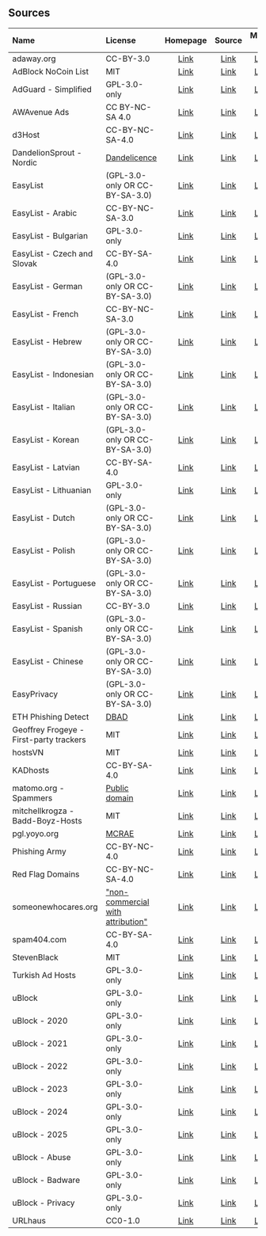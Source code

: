 ## Sources

| Name                                    | License                                                           | Homepage                                              | Source                                            | Mirror 1                                            | Mirror 2                                            | Mirror 3                                            |
|:----------------------------------------|:------------------------------------------------------------------|:-----------------------------------------------------:|:-------------------------------------------------:|:---------------------------------------------------:|:---------------------------------------------------:|:---------------------------------------------------:|
| adaway.org                              | CC-BY-3.0                                                         | [Link][homepage-adaway.org]                           | [Link][source-adaway.org]                         | [Link][mirror-1-adaway.org]                         | [Link][mirror-2-adaway.org]                         | [Link][mirror-3-adaway.org]                         |
| AdBlock NoCoin List                     | MIT                                                               | [Link][homepage-adblock-nocoin-list]                  | [Link][source-adblock-nocoin-list]                | [Link][mirror-1-adblock-nocoin-list]                | [Link][mirror-2-adblock-nocoin-list]                | [Link][mirror-3-adblock-nocoin-list]                |
| AdGuard - Simplified                    | GPL-3.0-only                                                      | [Link][homepage-adguard-simplified]                   | [Link][source-adguard-simplified]                 | [Link][mirror-1-adguard-simplified]                 | [Link][mirror-2-adguard-simplified]                 | [Link][mirror-3-adguard-simplified]                 |
| AWAvenue Ads                            | CC BY-NC-SA 4.0                                                   | [Link][homepage-awavenue-ads]                         | [Link][source-awavenue-ads]                       | [Link][mirror-1-awavenue-ads]                       | [Link][mirror-2-awavenue-ads]                       | [Link][mirror-3-awavenue-ads]                       |
| d3Host                                  | CC-BY-NC-SA-4.0                                                   | [Link][homepage-d3host]                               | [Link][source-d3host]                             | [Link][mirror-1-d3host]                             | [Link][mirror-2-d3host]                             | [Link][mirror-3-d3host]                             |
| DandelionSprout - Nordic                | [Dandelicence][license-dandelionsprout-nordic]                    | [Link][homepage-dandelionsprout-nordic]               | [Link][source-dandelionsprout-nordic]             | [Link][mirror-1-dandelionsprout-nordic]             | [Link][mirror-2-dandelionsprout-nordic]             | [Link][mirror-3-dandelionsprout-nordic]             |
| EasyList                                | (GPL-3.0-only OR CC-BY-SA-3.0)                                    | [Link][homepage-easylist]                             | [Link][source-easylist]                           | [Link][mirror-1-easylist]                           | [Link][mirror-2-easylist]                           | [Link][mirror-3-easylist]                           |
| EasyList - Arabic                       | CC-BY-NC-SA-3.0                                                   | [Link][homepage-easylist-ara]                         | [Link][source-easylist-ara]                       | [Link][mirror-1-easylist-ara]                       | [Link][mirror-2-easylist-ara]                       | [Link][mirror-3-easylist-ara]                       |
| EasyList - Bulgarian                    | GPL-3.0-only                                                      | [Link][homepage-easylist-bul]                         | [Link][source-easylist-bul]                       | [Link][mirror-1-easylist-bul]                       | [Link][mirror-2-easylist-bul]                       | [Link][mirror-3-easylist-bul]                       |
| EasyList - Czech and Slovak             | CC-BY-SA-4.0                                                      | [Link][homepage-easylist-ces-slk]                     | [Link][source-easylist-ces-slk]                   | [Link][mirror-1-easylist-ces-slk]                   | [Link][mirror-2-easylist-ces-slk]                   | [Link][mirror-3-easylist-ces-slk]                   |
| EasyList - German                       | (GPL-3.0-only OR CC-BY-SA-3.0)                                    | [Link][homepage-easylist-deu]                         | [Link][source-easylist-deu]                       | [Link][mirror-1-easylist-deu]                       | [Link][mirror-2-easylist-deu]                       | [Link][mirror-3-easylist-deu]                       |
| EasyList - French                       | CC-BY-NC-SA-3.0                                                   | [Link][homepage-easylist-fra]                         | [Link][source-easylist-fra]                       | [Link][mirror-1-easylist-fra]                       | [Link][mirror-2-easylist-fra]                       | [Link][mirror-3-easylist-fra]                       |
| EasyList - Hebrew                       | (GPL-3.0-only OR CC-BY-SA-3.0)                                    | [Link][homepage-easylist-heb]                         | [Link][source-easylist-heb]                       | [Link][mirror-1-easylist-heb]                       | [Link][mirror-2-easylist-heb]                       | [Link][mirror-3-easylist-heb]                       |
| EasyList - Indonesian                   | (GPL-3.0-only OR CC-BY-SA-3.0)                                    | [Link][homepage-easylist-ind]                         | [Link][source-easylist-ind]                       | [Link][mirror-1-easylist-ind]                       | [Link][mirror-2-easylist-ind]                       | [Link][mirror-3-easylist-ind]                       |
| EasyList - Italian                      | (GPL-3.0-only OR CC-BY-SA-3.0)                                    | [Link][homepage-easylist-ita]                         | [Link][source-easylist-ita]                       | [Link][mirror-1-easylist-ita]                       | [Link][mirror-2-easylist-ita]                       | [Link][mirror-3-easylist-ita]                       |
| EasyList - Korean                       | (GPL-3.0-only OR CC-BY-SA-3.0)                                    | [Link][homepage-easylist-kor]                         | [Link][source-easylist-kor]                       | [Link][mirror-1-easylist-kor]                       | [Link][mirror-2-easylist-kor]                       | [Link][mirror-3-easylist-kor]                       |
| EasyList - Latvian                      | CC-BY-SA-4.0                                                      | [Link][homepage-easylist-lav]                         | [Link][source-easylist-lav]                       | [Link][mirror-1-easylist-lav]                       | [Link][mirror-2-easylist-lav]                       | [Link][mirror-3-easylist-lav]                       |
| EasyList - Lithuanian                   | GPL-3.0-only                                                      | [Link][homepage-easylist-lit]                         | [Link][source-easylist-lit]                       | [Link][mirror-1-easylist-lit]                       | [Link][mirror-2-easylist-lit]                       | [Link][mirror-3-easylist-lit]                       |
| EasyList - Dutch                        | (GPL-3.0-only OR CC-BY-SA-3.0)                                    | [Link][homepage-easylist-nld]                         | [Link][source-easylist-nld]                       | [Link][mirror-1-easylist-nld]                       | [Link][mirror-2-easylist-nld]                       | [Link][mirror-3-easylist-nld]                       |
| EasyList - Polish                       | (GPL-3.0-only OR CC-BY-SA-3.0)                                    | [Link][homepage-easylist-pol]                         | [Link][source-easylist-pol]                       | [Link][mirror-1-easylist-pol]                       | [Link][mirror-2-easylist-pol]                       | [Link][mirror-3-easylist-pol]                       |
| EasyList - Portuguese                   | (GPL-3.0-only OR CC-BY-SA-3.0)                                    | [Link][homepage-easylist-por]                         | [Link][source-easylist-por]                       | [Link][mirror-1-easylist-por]                       | [Link][mirror-2-easylist-por]                       | [Link][mirror-3-easylist-por]                       |
| EasyList - Russian                      | CC-BY-3.0                                                         | [Link][homepage-easylist-rus]                         | [Link][source-easylist-rus]                       | [Link][mirror-1-easylist-rus]                       | [Link][mirror-2-easylist-rus]                       | [Link][mirror-3-easylist-rus]                       |
| EasyList - Spanish                      | (GPL-3.0-only OR CC-BY-SA-3.0)                                    | [Link][homepage-easylist-spa]                         | [Link][source-easylist-spa]                       | [Link][mirror-1-easylist-spa]                       | [Link][mirror-2-easylist-spa]                       | [Link][mirror-3-easylist-spa]                       |
| EasyList - Chinese                      | (GPL-3.0-only OR CC-BY-SA-3.0)                                    | [Link][homepage-easylist-zho]                         | [Link][source-easylist-zho]                       | [Link][mirror-1-easylist-zho]                       | [Link][mirror-2-easylist-zho]                       | [Link][mirror-3-easylist-zho]                       |
| EasyPrivacy                             | (GPL-3.0-only OR CC-BY-SA-3.0)                                    | [Link][homepage-easyprivacy]                          | [Link][source-easyprivacy]                        | [Link][mirror-1-easyprivacy]                        | [Link][mirror-2-easyprivacy]                        | [Link][mirror-3-easyprivacy]                        |
| ETH Phishing Detect                     | [DBAD][license-eth-phishing-detect]                               | [Link][homepage-eth-phishing-detect]                  | [Link][source-eth-phishing-detect]                | [Link][mirror-1-eth-phishing-detect]                | [Link][mirror-2-eth-phishing-detect]                | [Link][mirror-3-eth-phishing-detect]                |
| Geoffrey Frogeye - First-party trackers | MIT                                                               | [Link][homepage-gfrogeye-firstparty-trackers]         | [Link][source-gfrogeye-firstparty-trackers]       | [Link][mirror-1-gfrogeye-firstparty-trackers]       | [Link][mirror-2-gfrogeye-firstparty-trackers]       | [Link][mirror-3-gfrogeye-firstparty-trackers]       |
| hostsVN                                 | MIT                                                               | [Link][homepage-hostsvn]                              | [Link][source-hostsvn]                            | [Link][mirror-1-hostsvn]                            | [Link][mirror-2-hostsvn]                            | [Link][mirror-3-hostsvn]                            |
| KADhosts                                | CC-BY-SA-4.0                                                      | [Link][homepage-kadhosts]                             | [Link][source-kadhosts]                           | [Link][mirror-1-kadhosts]                           | [Link][mirror-2-kadhosts]                           | [Link][mirror-3-kadhosts]                           |
| matomo.org - Spammers                   | [Public domain][license-matomo.org-spammers]                      | [Link][homepage-matomo.org-spammers]                  | [Link][source-matomo.org-spammers]                | [Link][mirror-1-matomo.org-spammers]                | [Link][mirror-2-matomo.org-spammers]                | [Link][mirror-3-matomo.org-spammers]                |
| mitchellkrogza - Badd-Boyz-Hosts        | MIT                                                               | [Link][homepage-mitchellkrogza-badd-boyz-hosts]       | [Link][source-mitchellkrogza-badd-boyz-hosts]     | [Link][mirror-1-mitchellkrogza-badd-boyz-hosts]     | [Link][mirror-2-mitchellkrogza-badd-boyz-hosts]     | [Link][mirror-3-mitchellkrogza-badd-boyz-hosts]     |
| pgl.yoyo.org                            | [MCRAE][license-pgl.yoyo.org]                                     | [Link][homepage-pgl.yoyo.org]                         | [Link][source-pgl.yoyo.org]                       | [Link][mirror-1-pgl.yoyo.org]                       | [Link][mirror-2-pgl.yoyo.org]                       | [Link][mirror-3-pgl.yoyo.org]                       |
| Phishing Army                           | CC-BY-NC-4.0                                                      | [Link][homepage-phishing.army]                        | [Link][source-phishing.army]                      | [Link][mirror-1-phishing.army]                      | [Link][mirror-2-phishing.army]                      | [Link][mirror-3-phishing.army]                      |
| Red Flag Domains                        | CC-BY-NC-SA-4.0                                                   | [Link][homepage-red.flag.domains]                     | [Link][source-red.flag.domains]                   | [Link][mirror-1-red.flag.domains]                   | [Link][mirror-2-red.flag.domains]                   | [Link][mirror-3-red.flag.domains]                   |
| someonewhocares.org                     | ["non-commercial with attribution"][license-someonewhocares.org]  | [Link][homepage-someonewhocares.org]                  | [Link][source-someonewhocares.org]                | [Link][mirror-1-someonewhocares.org]                | [Link][mirror-2-someonewhocares.org]                | [Link][mirror-3-someonewhocares.org]                |
| spam404.com                             | CC-BY-SA-4.0                                                      | [Link][homepage-spam404.com]                          | [Link][source-spam404.com]                        | [Link][mirror-1-spam404.com]                        | [Link][mirror-2-spam404.com]                        | [Link][mirror-3-spam404.com]                        |
| StevenBlack                             | MIT                                                               | [Link][homepage-stevenblack]                          | [Link][source-stevenblack]                        | [Link][mirror-1-stevenblack]                        | [Link][mirror-2-stevenblack]                        | [Link][mirror-3-stevenblack]                        |
| Turkish Ad Hosts                        | GPL-3.0-only                                                      | [Link][homepage-turkish-ad-hosts]                     | [Link][source-turkish-ad-hosts]                   | [Link][mirror-1-turkish-ad-hosts]                   | [Link][mirror-2-turkish-ad-hosts]                   | [Link][mirror-3-turkish-ad-hosts]                   |
| uBlock                                  | GPL-3.0-only                                                      | [Link][homepage-ublock]                               | [Link][source-ublock]                             | [Link][mirror-1-ublock]                             | [Link][mirror-2-ublock]                             | [Link][mirror-3-ublock]                             |
| uBlock - 2020                           | GPL-3.0-only                                                      | [Link][homepage-ublock-2020]                          | [Link][source-ublock-2020]                        | [Link][mirror-1-ublock-2020]                        | [Link][mirror-2-ublock-2020]                        | [Link][mirror-3-ublock-2020]                        |
| uBlock - 2021                           | GPL-3.0-only                                                      | [Link][homepage-ublock-2021]                          | [Link][source-ublock-2021]                        | [Link][mirror-1-ublock-2021]                        | [Link][mirror-2-ublock-2021]                        | [Link][mirror-3-ublock-2021]                        |
| uBlock - 2022                           | GPL-3.0-only                                                      | [Link][homepage-ublock-2022]                          | [Link][source-ublock-2022]                        | [Link][mirror-1-ublock-2022]                        | [Link][mirror-2-ublock-2022]                        | [Link][mirror-3-ublock-2022]                        |
| uBlock - 2023                           | GPL-3.0-only                                                      | [Link][homepage-ublock-2023]                          | [Link][source-ublock-2023]                        | [Link][mirror-1-ublock-2023]                        | [Link][mirror-2-ublock-2023]                        | [Link][mirror-3-ublock-2023]                        |
| uBlock - 2024                           | GPL-3.0-only                                                      | [Link][homepage-ublock-2024]                          | [Link][source-ublock-2024]                        | [Link][mirror-1-ublock-2024]                        | [Link][mirror-2-ublock-2024]                        | [Link][mirror-3-ublock-2024]                        |
| uBlock - 2025                           | GPL-3.0-only                                                      | [Link][homepage-ublock-2025]                          | [Link][source-ublock-2025]                        | [Link][mirror-1-ublock-2025]                        | [Link][mirror-2-ublock-2025]                        | [Link][mirror-3-ublock-2025]                        |
| uBlock - Abuse                          | GPL-3.0-only                                                      | [Link][homepage-ublock-abuse]                         | [Link][source-ublock-abuse]                       | [Link][mirror-1-ublock-abuse]                       | [Link][mirror-2-ublock-abuse]                       | [Link][mirror-3-ublock-abuse]                       |
| uBlock - Badware                        | GPL-3.0-only                                                      | [Link][homepage-ublock-badware]                       | [Link][source-ublock-badware]                     | [Link][mirror-1-ublock-badware]                     | [Link][mirror-2-ublock-badware]                     | [Link][mirror-3-ublock-badware]                     |
| uBlock - Privacy                        | GPL-3.0-only                                                      | [Link][homepage-ublock-privacy]                       | [Link][source-ublock-privacy]                     | [Link][mirror-1-ublock-privacy]                     | [Link][mirror-2-ublock-privacy]                     | [Link][mirror-3-ublock-privacy]                     |
| URLhaus                                 | CC0-1.0                                                           | [Link][homepage-urlhaus]                              | [Link][source-urlhaus]                            | [Link][mirror-1-urlhaus]                            | [Link][mirror-2-urlhaus]                            | [Link][mirror-3-urlhaus]                            |

[homepage-adaway.org]: https://adaway.org
[source-adaway.org]: https://adaway.org/hosts.txt
[mirror-1-adaway.org]: https://raw.githubusercontent.com/hectorm/hmirror/master/data/adaway.org/list.txt
[mirror-2-adaway.org]: https://gitlab.com/hectorm/hmirror/-/raw/master/data/adaway.org/list.txt
[mirror-3-adaway.org]: https://hmirror.molinero.dev/adaway.org/list.txt

[homepage-adblock-nocoin-list]: https://github.com/hoshsadiq/adblock-nocoin-list
[source-adblock-nocoin-list]: https://raw.githubusercontent.com/hoshsadiq/adblock-nocoin-list/master/hosts.txt
[mirror-1-adblock-nocoin-list]: https://raw.githubusercontent.com/hectorm/hmirror/master/data/adblock-nocoin-list/list.txt
[mirror-2-adblock-nocoin-list]: https://gitlab.com/hectorm/hmirror/-/raw/master/data/adblock-nocoin-list/list.txt
[mirror-3-adblock-nocoin-list]: https://hmirror.molinero.dev/adblock-nocoin-list/list.txt

[homepage-adguard-simplified]: https://github.com/AdguardTeam/AdGuardSDNSFilter
[source-adguard-simplified]: https://adguardteam.github.io/AdGuardSDNSFilter/Filters/filter.txt
[mirror-1-adguard-simplified]: https://raw.githubusercontent.com/hectorm/hmirror/master/data/adguard-simplified/list.txt
[mirror-2-adguard-simplified]: https://gitlab.com/hectorm/hmirror/-/raw/master/data/adguard-simplified/list.txt
[mirror-3-adguard-simplified]: https://hmirror.molinero.dev/adguard-simplified/list.txt

[homepage-awavenue-ads]: https://github.com/TG-Twilight/AWAvenue-Ads-Rule
[source-awavenue-ads]: https://raw.githubusercontent.com/TG-Twilight/AWAvenue-Ads-Rule/refs/heads/main/Filters/AWAvenue-Ads-Rule-hosts.txt
[mirror-1-awavenue-ads]: https://raw.githubusercontent.com/hectorm/hmirror/master/data/awavenue-ads/list.txt
[mirror-2-awavenue-ads]: https://gitlab.com/hectorm/hmirror/-/raw/master/data/awavenue-ads/list.txt
[mirror-3-awavenue-ads]: https://hmirror.molinero.dev/awavenue-ads/list.txt

[homepage-d3host]: https://github.com/d3ward/toolz
[source-d3host]: https://raw.githubusercontent.com/d3ward/toolz/master/src/d3host.txt
[mirror-1-d3host]: https://raw.githubusercontent.com/hectorm/hmirror/master/data/d3host/list.txt
[mirror-2-d3host]: https://gitlab.com/hectorm/hmirror/-/raw/master/data/d3host/list.txt
[mirror-3-d3host]: https://hmirror.molinero.dev/d3host/list.txt

[homepage-dandelionsprout-nordic]: https://github.com/DandelionSprout/adfilt
[license-dandelionsprout-nordic]: https://github.com/DandelionSprout/adfilt/blob/master/LICENSE.md
[source-dandelionsprout-nordic]: https://raw.githubusercontent.com/DandelionSprout/adfilt/master/NorwegianExperimentalList%20alternate%20versions/DandelionSproutsNorskeFiltreDomains.txt
[mirror-1-dandelionsprout-nordic]: https://raw.githubusercontent.com/hectorm/hmirror/master/data/dandelionsprout-nordic/list.txt
[mirror-2-dandelionsprout-nordic]: https://gitlab.com/hectorm/hmirror/-/raw/master/data/dandelionsprout-nordic/list.txt
[mirror-3-dandelionsprout-nordic]: https://hmirror.molinero.dev/dandelionsprout-nordic/list.txt

[homepage-easylist]: https://easylist.to
[source-easylist]: https://easylist.to/easylist/easylist.txt
[mirror-1-easylist]: https://raw.githubusercontent.com/hectorm/hmirror/master/data/easylist/list.txt
[mirror-2-easylist]: https://gitlab.com/hectorm/hmirror/-/raw/master/data/easylist/list.txt
[mirror-3-easylist]: https://hmirror.molinero.dev/easylist/list.txt

[homepage-easylist-ara]: https://github.com/easylist/listear
[source-easylist-ara]: https://easylist-downloads.adblockplus.org/Liste_AR.txt
[mirror-1-easylist-ara]: https://raw.githubusercontent.com/hectorm/hmirror/master/data/easylist-ara/list.txt
[mirror-2-easylist-ara]: https://gitlab.com/hectorm/hmirror/-/raw/master/data/easylist-ara/list.txt
[mirror-3-easylist-ara]: https://hmirror.molinero.dev/easylist-ara/list.txt

[homepage-easylist-bul]: https://stanev.org/abp/
[source-easylist-bul]: https://easylist-downloads.adblockplus.org/bulgarian_list.txt
[mirror-1-easylist-bul]: https://raw.githubusercontent.com/hectorm/hmirror/master/data/easylist-bul/list.txt
[mirror-2-easylist-bul]: https://gitlab.com/hectorm/hmirror/-/raw/master/data/easylist-bul/list.txt
[mirror-3-easylist-bul]: https://hmirror.molinero.dev/easylist-bul/list.txt

[homepage-easylist-ces-slk]: https://github.com/tomasko126/easylistczechandslovak
[source-easylist-ces-slk]: https://easylist-downloads.adblockplus.org/easylistczechslovak.txt
[mirror-1-easylist-ces-slk]: https://raw.githubusercontent.com/hectorm/hmirror/master/data/easylist-ces-slk/list.txt
[mirror-2-easylist-ces-slk]: https://gitlab.com/hectorm/hmirror/-/raw/master/data/easylist-ces-slk/list.txt
[mirror-3-easylist-ces-slk]: https://hmirror.molinero.dev/easylist-ces-slk/list.txt

[homepage-easylist-deu]: https://github.com/easylist/easylistgermany
[source-easylist-deu]: https://easylist-downloads.adblockplus.org/easylistgermany.txt
[mirror-1-easylist-deu]: https://raw.githubusercontent.com/hectorm/hmirror/master/data/easylist-deu/list.txt
[mirror-2-easylist-deu]: https://gitlab.com/hectorm/hmirror/-/raw/master/data/easylist-deu/list.txt
[mirror-3-easylist-deu]: https://hmirror.molinero.dev/easylist-deu/list.txt

[homepage-easylist-fra]: https://github.com/easylist/listefr
[source-easylist-fra]: https://easylist-downloads.adblockplus.org/liste_fr.txt
[mirror-1-easylist-fra]: https://raw.githubusercontent.com/hectorm/hmirror/master/data/easylist-fra/list.txt
[mirror-2-easylist-fra]: https://gitlab.com/hectorm/hmirror/-/raw/master/data/easylist-fra/list.txt
[mirror-3-easylist-fra]: https://hmirror.molinero.dev/easylist-fra/list.txt

[homepage-easylist-heb]: https://github.com/easylist/EasyListHebrew
[source-easylist-heb]: https://easylist-downloads.adblockplus.org/israellist.txt
[mirror-1-easylist-heb]: https://raw.githubusercontent.com/hectorm/hmirror/master/data/easylist-heb/list.txt
[mirror-2-easylist-heb]: https://gitlab.com/hectorm/hmirror/-/raw/master/data/easylist-heb/list.txt
[mirror-3-easylist-heb]: https://hmirror.molinero.dev/easylist-heb/list.txt

[homepage-easylist-ind]: https://github.com/ABPindo/indonesianadblockrules
[source-easylist-ind]: https://easylist-downloads.adblockplus.org/abpindo.txt
[mirror-1-easylist-ind]: https://raw.githubusercontent.com/hectorm/hmirror/master/data/easylist-ind/list.txt
[mirror-2-easylist-ind]: https://gitlab.com/hectorm/hmirror/-/raw/master/data/easylist-ind/list.txt
[mirror-3-easylist-ind]: https://hmirror.molinero.dev/easylist-ind/list.txt

[homepage-easylist-ita]: https://github.com/easylist/easylistitaly
[source-easylist-ita]: https://easylist-downloads.adblockplus.org/easylistitaly.txt
[mirror-1-easylist-ita]: https://raw.githubusercontent.com/hectorm/hmirror/master/data/easylist-ita/list.txt
[mirror-2-easylist-ita]: https://gitlab.com/hectorm/hmirror/-/raw/master/data/easylist-ita/list.txt
[mirror-3-easylist-ita]: https://hmirror.molinero.dev/easylist-ita/list.txt

[homepage-easylist-kor]: https://github.com/easylist/KoreanList
[source-easylist-kor]: https://easylist-downloads.adblockplus.org/koreanlist.txt
[mirror-1-easylist-kor]: https://raw.githubusercontent.com/hectorm/hmirror/master/data/easylist-kor/list.txt
[mirror-2-easylist-kor]: https://gitlab.com/hectorm/hmirror/-/raw/master/data/easylist-kor/list.txt
[mirror-3-easylist-kor]: https://hmirror.molinero.dev/easylist-kor/list.txt

[homepage-easylist-lav]: https://notabug.org/latvian-list/adblock-latvian
[source-easylist-lav]: https://easylist-downloads.adblockplus.org/latvianlist.txt
[mirror-1-easylist-lav]: https://raw.githubusercontent.com/hectorm/hmirror/master/data/easylist-lav/list.txt
[mirror-2-easylist-lav]: https://gitlab.com/hectorm/hmirror/-/raw/master/data/easylist-lav/list.txt
[mirror-3-easylist-lav]: https://hmirror.molinero.dev/easylist-lav/list.txt

[homepage-easylist-lit]: https://github.com/EasyList-Lithuania/easylist_lithuania
[source-easylist-lit]: https://easylist-downloads.adblockplus.org/easylistlithuania.txt
[mirror-1-easylist-lit]: https://raw.githubusercontent.com/hectorm/hmirror/master/data/easylist-lit/list.txt
[mirror-2-easylist-lit]: https://gitlab.com/hectorm/hmirror/-/raw/master/data/easylist-lit/list.txt
[mirror-3-easylist-lit]: https://hmirror.molinero.dev/easylist-lit/list.txt

[homepage-easylist-nld]: https://github.com/easylist/easylistdutch
[source-easylist-nld]: https://easylist-downloads.adblockplus.org/easylistdutch.txt
[mirror-1-easylist-nld]: https://raw.githubusercontent.com/hectorm/hmirror/master/data/easylist-nld/list.txt
[mirror-2-easylist-nld]: https://gitlab.com/hectorm/hmirror/-/raw/master/data/easylist-nld/list.txt
[mirror-3-easylist-nld]: https://hmirror.molinero.dev/easylist-nld/list.txt

[homepage-easylist-pol]: https://github.com/easylistpolish/easylistpolish
[source-easylist-pol]: https://easylist-downloads.adblockplus.org/easylistpolish.txt
[mirror-1-easylist-pol]: https://raw.githubusercontent.com/hectorm/hmirror/master/data/easylist-pol/list.txt
[mirror-2-easylist-pol]: https://gitlab.com/hectorm/hmirror/-/raw/master/data/easylist-pol/list.txt
[mirror-3-easylist-pol]: https://hmirror.molinero.dev/easylist-pol/list.txt

[homepage-easylist-por]: https://github.com/easylist/easylistportuguese
[source-easylist-por]: https://easylist-downloads.adblockplus.org/easylistportuguese.txt
[mirror-1-easylist-por]: https://raw.githubusercontent.com/hectorm/hmirror/master/data/easylist-por/list.txt
[mirror-2-easylist-por]: https://gitlab.com/hectorm/hmirror/-/raw/master/data/easylist-por/list.txt
[mirror-3-easylist-por]: https://hmirror.molinero.dev/easylist-por/list.txt

[homepage-easylist-rus]: https://github.com/easylist/ruadlist
[source-easylist-rus]: https://easylist-downloads.adblockplus.org/advblock.txt
[mirror-1-easylist-rus]: https://raw.githubusercontent.com/hectorm/hmirror/master/data/easylist-rus/list.txt
[mirror-2-easylist-rus]: https://gitlab.com/hectorm/hmirror/-/raw/master/data/easylist-rus/list.txt
[mirror-3-easylist-rus]: https://hmirror.molinero.dev/easylist-rus/list.txt

[homepage-easylist-spa]: https://github.com/easylist/easylistspanish
[source-easylist-spa]: https://easylist-downloads.adblockplus.org/easylistspanish.txt
[mirror-1-easylist-spa]: https://raw.githubusercontent.com/hectorm/hmirror/master/data/easylist-spa/list.txt
[mirror-2-easylist-spa]: https://gitlab.com/hectorm/hmirror/-/raw/master/data/easylist-spa/list.txt
[mirror-3-easylist-spa]: https://hmirror.molinero.dev/easylist-spa/list.txt

[homepage-easylist-zho]: https://github.com/easylist/easylistchina
[source-easylist-zho]: https://easylist-downloads.adblockplus.org/easylistchina.txt
[mirror-1-easylist-zho]: https://raw.githubusercontent.com/hectorm/hmirror/master/data/easylist-zho/list.txt
[mirror-2-easylist-zho]: https://gitlab.com/hectorm/hmirror/-/raw/master/data/easylist-zho/list.txt
[mirror-3-easylist-zho]: https://hmirror.molinero.dev/easylist-zho/list.txt

[homepage-easyprivacy]: https://easylist.to
[source-easyprivacy]: https://easylist.to/easylist/easyprivacy.txt
[mirror-1-easyprivacy]: https://raw.githubusercontent.com/hectorm/hmirror/master/data/easyprivacy/list.txt
[mirror-2-easyprivacy]: https://gitlab.com/hectorm/hmirror/-/raw/master/data/easyprivacy/list.txt
[mirror-3-easyprivacy]: https://hmirror.molinero.dev/easyprivacy/list.txt

[homepage-eth-phishing-detect]: https://github.com/MetaMask/eth-phishing-detect
[license-eth-phishing-detect]: https://github.com/MetaMask/eth-phishing-detect/blob/master/LICENSE
[source-eth-phishing-detect]: https://raw.githubusercontent.com/MetaMask/eth-phishing-detect/master/src/hosts.txt
[mirror-1-eth-phishing-detect]: https://raw.githubusercontent.com/hectorm/hmirror/master/data/eth-phishing-detect/list.txt
[mirror-2-eth-phishing-detect]: https://gitlab.com/hectorm/hmirror/-/raw/master/data/eth-phishing-detect/list.txt
[mirror-3-eth-phishing-detect]: https://hmirror.molinero.dev/eth-phishing-detect/list.txt

[homepage-gfrogeye-firstparty-trackers]: https://hostfiles.frogeye.fr
[source-gfrogeye-firstparty-trackers]: https://hostfiles.frogeye.fr/firstparty-trackers.txt
[mirror-1-gfrogeye-firstparty-trackers]: https://raw.githubusercontent.com/hectorm/hmirror/master/data/gfrogeye-firstparty-trackers/list.txt
[mirror-2-gfrogeye-firstparty-trackers]: https://gitlab.com/hectorm/hmirror/-/raw/master/data/gfrogeye-firstparty-trackers/list.txt
[mirror-3-gfrogeye-firstparty-trackers]: https://hmirror.molinero.dev/gfrogeye-firstparty-trackers/list.txt

[homepage-hostsvn]: https://github.com/bigdargon/hostsVN
[source-hostsvn]: https://raw.githubusercontent.com/bigdargon/hostsVN/master/option/hosts-VN
[mirror-1-hostsvn]: https://raw.githubusercontent.com/hectorm/hmirror/master/data/hostsvn/list.txt
[mirror-2-hostsvn]: https://gitlab.com/hectorm/hmirror/-/raw/master/data/hostsvn/list.txt
[mirror-3-hostsvn]: https://hmirror.molinero.dev/hostsvn/list.txt

[homepage-kadhosts]: https://github.com/PolishFiltersTeam/KADhosts
[source-kadhosts]: https://raw.githubusercontent.com/PolishFiltersTeam/KADhosts/master/KADhosts.txt
[mirror-1-kadhosts]: https://raw.githubusercontent.com/hectorm/hmirror/master/data/kadhosts/list.txt
[mirror-2-kadhosts]: https://gitlab.com/hectorm/hmirror/-/raw/master/data/kadhosts/list.txt
[mirror-3-kadhosts]: https://hmirror.molinero.dev/kadhosts/list.txt

[homepage-matomo.org-spammers]: https://github.com/matomo-org/referrer-spam-list
[license-matomo.org-spammers]: https://github.com/matomo-org/referrer-spam-list#license
[source-matomo.org-spammers]: https://raw.githubusercontent.com/matomo-org/referrer-spam-list/master/spammers.txt
[mirror-1-matomo.org-spammers]: https://raw.githubusercontent.com/hectorm/hmirror/master/data/matomo.org-spammers/list.txt
[mirror-2-matomo.org-spammers]: https://gitlab.com/hectorm/hmirror/-/raw/master/data/matomo.org-spammers/list.txt
[mirror-3-matomo.org-spammers]: https://hmirror.molinero.dev/matomo.org-spammers/list.txt

[homepage-mitchellkrogza-badd-boyz-hosts]: https://github.com/mitchellkrogza/Badd-Boyz-Hosts
[source-mitchellkrogza-badd-boyz-hosts]: https://raw.githubusercontent.com/mitchellkrogza/Badd-Boyz-Hosts/master/hosts
[mirror-1-mitchellkrogza-badd-boyz-hosts]: https://raw.githubusercontent.com/hectorm/hmirror/master/data/mitchellkrogza-badd-boyz-hosts/list.txt
[mirror-2-mitchellkrogza-badd-boyz-hosts]: https://gitlab.com/hectorm/hmirror/-/raw/master/data/mitchellkrogza-badd-boyz-hosts/list.txt
[mirror-3-mitchellkrogza-badd-boyz-hosts]: https://hmirror.molinero.dev/mitchellkrogza-badd-boyz-hosts/list.txt

[homepage-pgl.yoyo.org]: https://pgl.yoyo.org/adservers/
[license-pgl.yoyo.org]: https://pgl.yoyo.org/license/
[source-pgl.yoyo.org]: https://pgl.yoyo.org/adservers/serverlist.php?hostformat=nohtml&mimetype=plaintext
[mirror-1-pgl.yoyo.org]: https://raw.githubusercontent.com/hectorm/hmirror/master/data/pgl.yoyo.org/list.txt
[mirror-2-pgl.yoyo.org]: https://gitlab.com/hectorm/hmirror/-/raw/master/data/pgl.yoyo.org/list.txt
[mirror-3-pgl.yoyo.org]: https://hmirror.molinero.dev/pgl.yoyo.org/list.txt

[homepage-phishing.army]: https://phishing.army
[source-phishing.army]: https://phishing.army/download/phishing_army_blocklist.txt
[mirror-1-phishing.army]: https://raw.githubusercontent.com/hectorm/hmirror/master/data/phishing.army/list.txt
[mirror-2-phishing.army]: https://gitlab.com/hectorm/hmirror/-/raw/master/data/phishing.army/list.txt
[mirror-3-phishing.army]: https://hmirror.molinero.dev/phishing.army/list.txt

[homepage-red.flag.domains]: https://red.flag.domains
[source-red.flag.domains]: https://dl.red.flag.domains/red.flag.domains.txt
[mirror-1-red.flag.domains]: https://raw.githubusercontent.com/hectorm/hmirror/master/data/red.flag.domains/list.txt
[mirror-2-red.flag.domains]: https://gitlab.com/hectorm/hmirror/-/raw/master/data/red.flag.domains/list.txt
[mirror-3-red.flag.domains]: https://hmirror.molinero.dev/red.flag.domains/list.txt

[homepage-someonewhocares.org]: https://someonewhocares.org/hosts/
[license-someonewhocares.org]: https://someonewhocares.org/hosts/
[source-someonewhocares.org]: https://someonewhocares.org/hosts/hosts
[mirror-1-someonewhocares.org]: https://raw.githubusercontent.com/hectorm/hmirror/master/data/someonewhocares.org/list.txt
[mirror-2-someonewhocares.org]: https://gitlab.com/hectorm/hmirror/-/raw/master/data/someonewhocares.org/list.txt
[mirror-3-someonewhocares.org]: https://hmirror.molinero.dev/someonewhocares.org/list.txt

[homepage-spam404.com]: https://github.com/Spam404/lists
[source-spam404.com]: https://raw.githubusercontent.com/Spam404/lists/master/main-blacklist.txt
[mirror-1-spam404.com]: https://raw.githubusercontent.com/hectorm/hmirror/master/data/spam404.com/list.txt
[mirror-2-spam404.com]: https://gitlab.com/hectorm/hmirror/-/raw/master/data/spam404.com/list.txt
[mirror-3-spam404.com]: https://hmirror.molinero.dev/spam404.com/list.txt

[homepage-stevenblack]: https://github.com/StevenBlack/hosts
[source-stevenblack]: https://raw.githubusercontent.com/StevenBlack/hosts/master/data/StevenBlack/hosts
[mirror-1-stevenblack]: https://raw.githubusercontent.com/hectorm/hmirror/master/data/stevenblack/list.txt
[mirror-2-stevenblack]: https://gitlab.com/hectorm/hmirror/-/raw/master/data/stevenblack/list.txt
[mirror-3-stevenblack]: https://hmirror.molinero.dev/stevenblack/list.txt

[homepage-turkish-ad-hosts]: https://github.com/symbuzzer/Turkish-Ad-Hosts
[source-turkish-ad-hosts]: https://raw.githubusercontent.com/symbuzzer/Turkish-Ad-Hosts/main/hosts
[mirror-1-turkish-ad-hosts]: https://raw.githubusercontent.com/hectorm/hmirror/master/data/turkish-ad-hosts/list.txt
[mirror-2-turkish-ad-hosts]: https://gitlab.com/hectorm/hmirror/-/raw/master/data/turkish-ad-hosts/list.txt
[mirror-3-turkish-ad-hosts]: https://hmirror.molinero.dev/turkish-ad-hosts/list.txt

[homepage-ublock]: https://github.com/uBlockOrigin/uAssets
[source-ublock]: https://raw.githubusercontent.com/uBlockOrigin/uAssets/master/filters/filters.txt
[mirror-1-ublock]: https://raw.githubusercontent.com/hectorm/hmirror/master/data/ublock/list.txt
[mirror-2-ublock]: https://gitlab.com/hectorm/hmirror/-/raw/master/data/ublock/list.txt
[mirror-3-ublock]: https://hmirror.molinero.dev/ublock/list.txt

[homepage-ublock-2020]: https://github.com/uBlockOrigin/uAssets
[source-ublock-2020]: https://raw.githubusercontent.com/uBlockOrigin/uAssets/master/filters/filters-2020.txt
[mirror-1-ublock-2020]: https://raw.githubusercontent.com/hectorm/hmirror/master/data/ublock-2020/list.txt
[mirror-2-ublock-2020]: https://gitlab.com/hectorm/hmirror/-/raw/master/data/ublock-2020/list.txt
[mirror-3-ublock-2020]: https://hmirror.molinero.dev/ublock-2020/list.txt

[homepage-ublock-2021]: https://github.com/uBlockOrigin/uAssets
[source-ublock-2021]: https://raw.githubusercontent.com/uBlockOrigin/uAssets/master/filters/filters-2021.txt
[mirror-1-ublock-2021]: https://raw.githubusercontent.com/hectorm/hmirror/master/data/ublock-2021/list.txt
[mirror-2-ublock-2021]: https://gitlab.com/hectorm/hmirror/-/raw/master/data/ublock-2021/list.txt
[mirror-3-ublock-2021]: https://hmirror.molinero.dev/ublock-2021/list.txt

[homepage-ublock-2022]: https://github.com/uBlockOrigin/uAssets
[source-ublock-2022]: https://raw.githubusercontent.com/uBlockOrigin/uAssets/master/filters/filters-2022.txt
[mirror-1-ublock-2022]: https://raw.githubusercontent.com/hectorm/hmirror/master/data/ublock-2022/list.txt
[mirror-2-ublock-2022]: https://gitlab.com/hectorm/hmirror/-/raw/master/data/ublock-2022/list.txt
[mirror-3-ublock-2022]: https://hmirror.molinero.dev/ublock-2022/list.txt

[homepage-ublock-2023]: https://github.com/uBlockOrigin/uAssets
[source-ublock-2023]: https://raw.githubusercontent.com/uBlockOrigin/uAssets/master/filters/filters-2023.txt
[mirror-1-ublock-2023]: https://raw.githubusercontent.com/hectorm/hmirror/master/data/ublock-2023/list.txt
[mirror-2-ublock-2023]: https://gitlab.com/hectorm/hmirror/-/raw/master/data/ublock-2023/list.txt
[mirror-3-ublock-2023]: https://hmirror.molinero.dev/ublock-2023/list.txt

[homepage-ublock-2024]: https://github.com/uBlockOrigin/uAssets
[source-ublock-2024]: https://raw.githubusercontent.com/uBlockOrigin/uAssets/master/filters/filters-2024.txt
[mirror-1-ublock-2024]: https://raw.githubusercontent.com/hectorm/hmirror/master/data/ublock-2024/list.txt
[mirror-2-ublock-2024]: https://gitlab.com/hectorm/hmirror/-/raw/master/data/ublock-2024/list.txt
[mirror-3-ublock-2024]: https://hmirror.molinero.dev/ublock-2024/list.txt

[homepage-ublock-2025]: https://github.com/uBlockOrigin/uAssets
[source-ublock-2025]: https://raw.githubusercontent.com/uBlockOrigin/uAssets/master/filters/filters-2025.txt
[mirror-1-ublock-2025]: https://raw.githubusercontent.com/hectorm/hmirror/master/data/ublock-2025/list.txt
[mirror-2-ublock-2025]: https://gitlab.com/hectorm/hmirror/-/raw/master/data/ublock-2025/list.txt
[mirror-3-ublock-2025]: https://hmirror.molinero.dev/ublock-2025/list.txt

[homepage-ublock-abuse]: https://github.com/uBlockOrigin/uAssets
[source-ublock-abuse]: https://raw.githubusercontent.com/uBlockOrigin/uAssets/master/filters/resource-abuse.txt
[mirror-1-ublock-abuse]: https://raw.githubusercontent.com/hectorm/hmirror/master/data/ublock-abuse/list.txt
[mirror-2-ublock-abuse]: https://gitlab.com/hectorm/hmirror/-/raw/master/data/ublock-abuse/list.txt
[mirror-3-ublock-abuse]: https://hmirror.molinero.dev/ublock-abuse/list.txt

[homepage-ublock-badware]: https://github.com/uBlockOrigin/uAssets
[source-ublock-badware]: https://raw.githubusercontent.com/uBlockOrigin/uAssets/master/filters/badware.txt
[mirror-1-ublock-badware]: https://raw.githubusercontent.com/hectorm/hmirror/master/data/ublock-badware/list.txt
[mirror-2-ublock-badware]: https://gitlab.com/hectorm/hmirror/-/raw/master/data/ublock-badware/list.txt
[mirror-3-ublock-badware]: https://hmirror.molinero.dev/ublock-badware/list.txt

[homepage-ublock-privacy]: https://github.com/uBlockOrigin/uAssets
[source-ublock-privacy]: https://raw.githubusercontent.com/uBlockOrigin/uAssets/master/filters/privacy.txt
[mirror-1-ublock-privacy]: https://raw.githubusercontent.com/hectorm/hmirror/master/data/ublock-privacy/list.txt
[mirror-2-ublock-privacy]: https://gitlab.com/hectorm/hmirror/-/raw/master/data/ublock-privacy/list.txt
[mirror-3-ublock-privacy]: https://hmirror.molinero.dev/ublock-privacy/list.txt

[homepage-urlhaus]: https://urlhaus.abuse.ch
[source-urlhaus]: https://urlhaus.abuse.ch/downloads/hostfile/
[mirror-1-urlhaus]: https://raw.githubusercontent.com/hectorm/hmirror/master/data/urlhaus/list.txt
[mirror-2-urlhaus]: https://gitlab.com/hectorm/hmirror/-/raw/master/data/urlhaus/list.txt
[mirror-3-urlhaus]: https://hmirror.molinero.dev/urlhaus/list.txt
